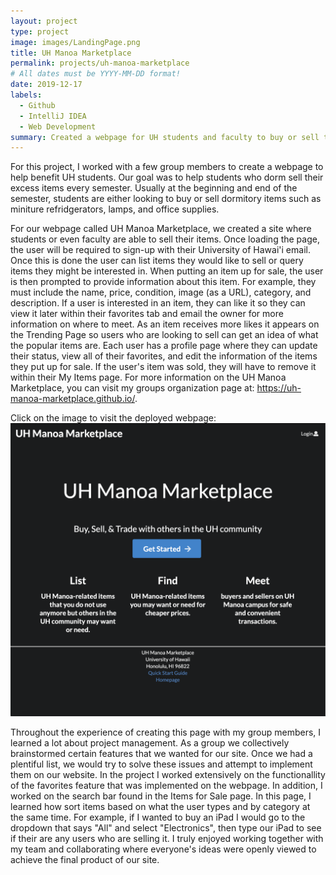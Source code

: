 ```yaml
---
layout: project
type: project
image: images/LandingPage.png
title: UH Manoa Marketplace
permalink: projects/uh-manoa-marketplace
# All dates must be YYYY-MM-DD format!
date: 2019-12-17
labels:
  - Github
  - IntelliJ IDEA
  - Web Development
summary: Created a webpage for UH students and faculty to buy or sell their items.
---
```

For this project, I worked with a few group members to create a webpage to help benefit UH students. Our goal was to help students who dorm sell their excess items every semester. Usually at the beginning and end of the semester, students are either looking to buy or sell dormitory items such as miniture refridgerators, lamps, and office supplies. 

For our webpage called UH Manoa Marketplace, we created a site where students or even faculty are able to sell their items. Once loading the page, the user will be required to sign-up with their University of Hawai'i email. Once this is done the user can list items they would like to sell or query items they might be interested in. When putting an item up for sale, the user is then prompted to provide information about this item. For example, they must include the name, price, condition, image (as a URL), category, and description. If a user is interested in an item, they can like it so they can view it later within their favorites tab and email the owner for more information on where to meet. As an item receives more likes it appears on the Trending Page so users who are looking to sell can get an idea of what the popular items are. Each user has a profile page where they can update their status, view all of their favorites, and edit the information of the items they put up for sale. If the user's item was sold, they will have to remove it within their My Items page. For more information on the UH Manoa Marketplace, you can visit my groups organization page at: https://uh-manoa-marketplace.github.io/.

Click on the image to visit the deployed webpage:
<a href = "http://uh-manoa-marketplace.meteorapp.com/#/" target="_blank" >
    <img class="ui image" src="../images/LandingPage.png">
</a>

Throughout the experience of creating this page with my group members, I learned a lot about project management. As a group we collectively brainstormed certain features that we wanted for our site. Once we had a plentiful list, we would try to solve these issues and attempt to implement them on our website. In the project I worked extensively on the functionallity of the favorites feature that was implemented on the webpage. In addition, I worked on the search bar found in the Items for Sale page. In this page, I learned how sort items based on what the user types and by category at the same time. For example, if I wanted to buy an iPad I would go to the dropdown that says "All" and select "Electronics", then type our iPad to see if their are any users who are selling it. I truly enjoyed working together with my team and collaborating where everyone's ideas were openly viewed to achieve the final product of our site. 
